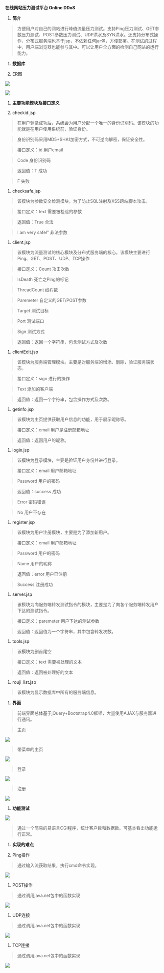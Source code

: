 **在线网站压力测试平台 Online DDoS**

1.  **简介**

>   方便用户对自己的网站进行峰值流量压力测试。支持Ping压力测试、GET参数压力测试、POST参数压力测试、UDP洪水及SYN洪水。还支持分布式操作，分布式服务端也基于jsp，不依赖任何jar包，方便部署。在测试的过程中，用户端浏览器也能参与其中。可以让用户全方面的检测自己网站的运行能力。

1.  **数据库**

2.  ER图

![](images/bb072fed5cfa6b95c02718a140618f58.png)

![](images/8a773e10ea4760d5972b65d4c6f00213.png)

1.  **主要功能模块及接口定义**

2.  checkid.jsp

>   在用户登录成功后，系统会为用户分配一个唯一的身份识别码。该模块的功能就是在用户使用系统前，验证身份。

>   身份识别码采用MD5+SHA1加密方式，不可逆向解密，保证安全性。

>   接口定义：id 用户email

>   Code 身份识别码

>   返回值：T 成功

>   F 失败

1.  checksafe.jsp

>   该模块为参数安全检测模块，为了防止SQL注射及XSS跨站脚本攻击。

>   接口定义：text 需要被检验的参数

>   返回值：True 合法

>   I am very safe!" 非法参数

1.  client.jsp

>   该模块为流量测试的核心模块及分布式服务端的核心。该模块主要进行Ping、GET、POST、UDP、TCP操作

>   接口定义：Count 攻击次数

>   IsDeath 死亡之Ping的标记

>   ThreadCount 线程数

>   Paremeter 自定义的GET/POST参数

>   Target 测试目标

>   Port 测试端口

>   Sign 测试方式

>   返回值：返回一个字符串，包含测试方式及次数

1.  clientEdit.jsp

>   该模块为服务端管理模块。主要是对服务端的增添、删除，验证服务端状态。

>   接口定义：sign 进行的操作

>   Text 添加的客户端

>   返回值：返回一个字符串，包含操作方式及次数。

1.  getinfo.jsp

>   该模块为主页提供获取用户信息的功能，用于展示昵称等。

>   接口定义：email 用户是注册邮箱地址

>   返回值：返回用户的昵称。

1.  login.jsp

>   该模块为登录模块，主要是验证用户身份并进行登录。

>   接口定义：email 用户邮箱地址

>   Password 用户的密码

>   返回值：success 成功

>   Error 密码错误

>   No 用户不存在

1.  register.jsp

>   该模块为用户注册模块，主要是为了添加新用户。

>   接口定义：email 用户邮箱地址

>   Password 用户的密码

>   Name 用户的昵称

>   返回值：error 用户已注册

>   Success 注册成功

1.  server.jsp

>   该模块为向服务端转发测试指令的模块，主要是为了向各个服务端转发用户下达的测试指令。

>   接口定义：paremeter 用户下达的测试参数

>   返回值：返回值为一个字符串，其中包含转发次数。

1.  tools.jsp

>   该模块为删首尾空

>   接口定义：text 需要被处理的文本

>   返回值：返回被处理好的文本

1.  rouji_list.jsp

>   该模块为显示数据库中所有的服务端信息。

1.  **界面**

>   前端界面总体基于jQuery+Bootstrap4.0框架，大量使用AJAX与服务器进行通讯。

>   主页

![](images/5a7d2fcf0a8f358db4123c68d55b3531.png)

>   带菜单的主页

![](images/44dd43579bf325a18e1831a898387cd0.png)

>   登录

![](images/58246de607d1b9529ccb161bca4aeffd.png)

>   注册

![](images/fdf78bf47171204acbf6bb6adf7685a0.png)

1.  **功能测试**

![](images/360d73999129eaf686bdeb77cdb82526.png)

>   通过一个简易的易语言CGI程序，统计客户数和数据数。可基本看出功能运行正常。

1.  **实现的难点**

2.  Ping操作

>   通过输入流获取结果，执行cmd命令实现。

![](images/65c12f77752000de14bba0c12e713225.png)

1.  POST操作

>   通过调用java.net包中的函数实现

![](images/141284467a06e890501a10af0d41b91c.png)

1.  UDP连接

>   通过调用java.net包中的函数实现

![](images/0836f2578a681f517b019b700afeeddf.png)

1.  TCP连接

>   通过调用java.net包中的函数实现

![](images/f371f4bde6093203780505b6273f16ce.png)
